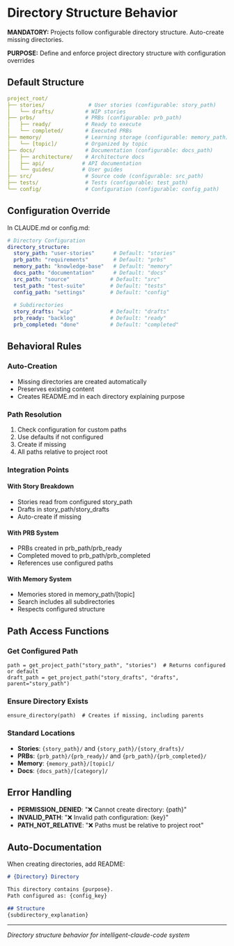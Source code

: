 # Directory Structure Behavior

**MANDATORY:** Projects follow configurable directory structure. Auto-create missing directories.

**PURPOSE:** Define and enforce project directory structure with configuration overrides

## Default Structure

```yaml
project_root/
├── stories/              # User stories (configurable: story_path)
│   └── drafts/          # WIP stories
├── prbs/                # PRBs (configurable: prb_path)
│   ├── ready/           # Ready to execute
│   └── completed/       # Executed PRBs
├── memory/              # Learning storage (configurable: memory_path)
│   └── [topic]/         # Organized by topic
├── docs/                # Documentation (configurable: docs_path)
│   ├── architecture/    # Architecture docs
│   ├── api/            # API documentation
│   └── guides/         # User guides
├── src/                 # Source code (configurable: src_path)
├── tests/               # Tests (configurable: test_path)
└── config/              # Configuration (configurable: config_path)
```

## Configuration Override

In CLAUDE.md or config.md:
```yaml
# Directory Configuration
directory_structure:
  story_path: "user-stories"      # Default: "stories"
  prb_path: "requirements"        # Default: "prbs"
  memory_path: "knowledge-base"   # Default: "memory"
  docs_path: "documentation"      # Default: "docs"
  src_path: "source"             # Default: "src"
  test_path: "test-suite"        # Default: "tests"
  config_path: "settings"        # Default: "config"
  
  # Subdirectories
  story_drafts: "wip"            # Default: "drafts"
  prb_ready: "backlog"           # Default: "ready"
  prb_completed: "done"          # Default: "completed"
```

## Behavioral Rules

### Auto-Creation
- Missing directories are created automatically
- Preserves existing content
- Creates README.md in each directory explaining purpose

### Path Resolution
1. Check configuration for custom paths
2. Use defaults if not configured
3. Create if missing
4. All paths relative to project root

### Integration Points

#### With Story Breakdown
- Stories read from configured story_path
- Drafts in story_path/story_drafts
- Auto-create if missing

#### With PRB System
- PRBs created in prb_path/prb_ready
- Completed moved to prb_path/prb_completed
- References use configured paths

#### With Memory System
- Memories stored in memory_path/[topic]
- Search includes all subdirectories
- Respects configured structure

## Path Access Functions

### Get Configured Path
```
path = get_project_path("story_path", "stories")  # Returns configured or default
draft_path = get_project_path("story_drafts", "drafts", parent="story_path")
```

### Ensure Directory Exists
```
ensure_directory(path)  # Creates if missing, including parents
```

### Standard Locations
- **Stories**: `{story_path}/` and `{story_path}/{story_drafts}/`
- **PRBs**: `{prb_path}/{prb_ready}/` and `{prb_path}/{prb_completed}/`
- **Memory**: `{memory_path}/[topic]/`
- **Docs**: `{docs_path}/[category]/`

## Error Handling
- **PERMISSION_DENIED**: "❌ Cannot create directory: {path}"
- **INVALID_PATH**: "❌ Invalid path configuration: {key}"
- **PATH_NOT_RELATIVE**: "❌ Paths must be relative to project root"

## Auto-Documentation

When creating directories, add README:
```markdown
# {Directory} Directory

This directory contains {purpose}.
Path configured as: {config_key}

## Structure
{subdirectory_explanation}
```

---
*Directory structure behavior for intelligent-claude-code system*